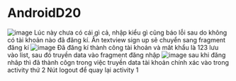# AndroidD20
![image](https://user-images.githubusercontent.com/90551685/181299623-4ea34eef-fab2-4ed8-b627-c5c51091cc0e.png)
Lúc này chưa có cái gì cả, nhập kiểu gì cũng báo lỗi sau do không có tài khoản nào đã đăng kí. Ấn textview sign up sẽ chuyển sang fragment đăng kí
![image](https://user-images.githubusercontent.com/90551685/181299824-c31dadca-cf4b-4fcd-8e6c-9dd25186286b.png)
Đã đăng kí thành công tài khoản và mât khẩu là 123 lưu vào list, sau đó truyền data vào fragment đăng nhập
![image](https://user-images.githubusercontent.com/90551685/181300481-dd9f0ea1-d55c-414d-80b2-509a335743cf.png)
sau khi đăng nhâp thì đã thành côgn trong việc truyền data tài khoản chính xác vào trong activity thứ 2
Nút logout để quay lại activity 1
